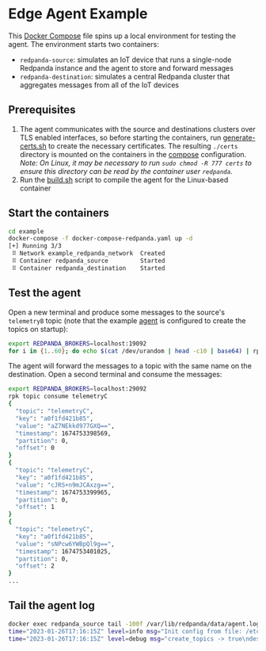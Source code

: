 # Edge Agent Example

This [Docker Compose](.docker-compose-redpanda.yaml) file spins up a local environment for testing the agent. The environment starts two containers:

- `redpanda-source`: simulates an IoT device that runs a single-node Redpanda instance and the agent to store and forward messages
- `redpanda-destination`: simulates a central Redpanda cluster that aggregates messages from all of the IoT devices

## Prerequisites

1. The agent communicates with the source and destinations clusters over TLS enabled interfaces, so before starting the containers, run [generate-certs.sh](./generate-certs.sh) to create the necessary certificates. The resulting `./certs` directory is mounted on the containers in the [compose](./compose.yaml) configuration. *Note: On Linux, it may be necessary to run `sudo chmod -R 777 certs` to ensure this directory can be read by the container user `redpanda`.*
2. Run the [build.sh](./build.sh) script to compile the agent for the Linux-based container

## Start the containers

```bash
cd example
docker-compose -f docker-compose-redpanda.yaml up -d
[+] Running 3/3
 ⠿ Network example_redpanda_network  Created
 ⠿ Container redpanda_source         Started
 ⠿ Container redpanda_destination    Started
```

## Test the agent

Open a new terminal and produce some messages to the source's `telemetryB` topic (note that the example [agent](./agent.yaml) is configured to create the topics on startup):

```bash
export REDPANDA_BROKERS=localhost:19092
for i in {1..60}; do echo $(cat /dev/urandom | head -c10 | base64) | rpk topic produce telemetryB; sleep 1; done
```

The agent will forward the messages to a topic with the same name on the destination. Open a second terminal and consume the messages:

```bash
export REDPANDA_BROKERS=localhost:29092
rpk topic consume telemetryC
{
  "topic": "telemetryC",
  "key": "a0f1fd421b85",
  "value": "aZ7NEkkd977GXQ==",
  "timestamp": 1674753398569,
  "partition": 0,
  "offset": 0
}
{
  "topic": "telemetryC",
  "key": "a0f1fd421b85",
  "value": "cJRS+n9mJCAxzg==",
  "timestamp": 1674753399965,
  "partition": 0,
  "offset": 1
}
{
  "topic": "telemetryC",
  "key": "a0f1fd421b85",
  "value": "sNPcw6YWBpQl9g==",
  "timestamp": 1674753401025,
  "partition": 0,
  "offset": 2
}
...
```

## Tail the agent log

```bash
docker exec redpanda_source tail -100f /var/lib/redpanda/data/agent.log
time="2023-01-26T17:16:15Z" level=info msg="Init config from file: /etc/redpanda/agent.yaml"
time="2023-01-26T17:16:15Z" level=debug msg="create_topics -> true\ndestination.bootstrap_servers -> 172.24.1.20:9092\ndestination.consumer_group_id -> a0f1fd421b85\ndestination.max_version -> 3.0.0\ndestination.name -> destination\ndestination.tls.ca_cert -> /etc/redpanda/certs/ca.crt\ndestination.tls.client_cert -> /etc/redpanda/certs/agent.crt\ndestination.tls.client_key -> /etc/redpanda/certs/agent.key\ndestination.tls.enabled -> true\ndestination.topics -> [configA configB:configA]\nid -> a0f1fd421b85\nmax_backoff_secs -> 600\nmax_poll_records -> 1000\nsource.bootstrap_servers -> 172.24.1.10:9092\nsource.consumer_group_id -> a0f1fd421b85\nsource.name -> source\nsource.tls.ca_cert -> /etc/redpanda/certs/ca.crt\nsource.tls.client_cert -> /etc/redpanda/certs/agent.crt\nsource.tls.client_key -> /etc/redpanda/certs/agent.key\nsource.tls.